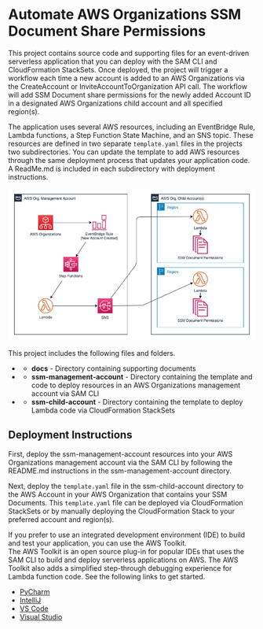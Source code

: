 # Automate AWS Organizations SSM Document Share Permissions 

This project contains source code and supporting files for an event-driven serverless application that you can deploy with the SAM CLI and CloudFormation StackSets. Once deployed, the project will trigger a workflow each time a new account is added to an AWS Organizations via the CreateAccount or InviteAccountToOrganization API call.  The workflow will add SSM Document share permissions for the newly added Account ID in a designated AWS Organizations child account and all specified region(s).  

The application uses several AWS resources, including an EventBridge Rule, Lambda functions, a Step Function State Machine, and an SNS topic. These resources are defined in two separate `template.yaml` files in the projects two subdirectories. You can update the template to add AWS resources through the same deployment process that updates your application code.  A ReadMe.md is included in each subdirectory with deployment instructions.

![Example Dashboard](./docs/diagram.png)

This project includes the following files and folders.

- * **docs** - Directory containing supporting documents
- * **ssm-management-account** - Directory containing the template and code to deploy resources in an AWS Organizations management account via SAM CLI
- * **ssm-child-account** - Directory containing the template to deploy Lambda code via CloudFormation StackSets


## Deployment Instructions

First, deploy the ssm-management-account resources into your AWS Organizations management account via the SAM CLI by following the README.md instructions in the ssm-management-account directory.

Next, deploy the `template.yaml` file in the ssm-child-account directory to the AWS Account in your AWS Organization that contains your SSM Documents.  This `template.yaml` file can be deployed via CloudFormation StackSets or by manually deploying the CloudFormation Stack to your preferred account and region(s).  

If you prefer to use an integrated development environment (IDE) to build and test your application, you can use the AWS Toolkit.  
The AWS Toolkit is an open source plug-in for popular IDEs that uses the SAM CLI to build and deploy serverless applications on AWS. The AWS Toolkit also adds a simplified step-through debugging experience for Lambda function code. See the following links to get started.

* [PyCharm](https://docs.aws.amazon.com/toolkit-for-jetbrains/latest/userguide/welcome.html)
* [IntelliJ](https://docs.aws.amazon.com/toolkit-for-jetbrains/latest/userguide/welcome.html)
* [VS Code](https://docs.aws.amazon.com/toolkit-for-vscode/latest/userguide/welcome.html)
* [Visual Studio](https://docs.aws.amazon.com/toolkit-for-visual-studio/latest/user-guide/welcome.html)

